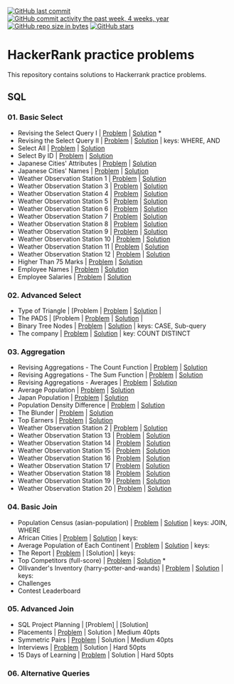 [![GitHub last commit](https://img.shields.io/github/last-commit/sbeignez/HackerRank.svg)](https://github.com/sbeignez/HackerRank) 
[![GitHub commit activity the past week, 4 weeks, year](https://img.shields.io/github/commit-activity/y/sbeignez/HackerRank.svg)](https://github.com/sbeignez/HackerRank)
[![GitHub repo size in bytes](https://img.shields.io/github/repo-size/sbeignez/HackerRank.svg)](https://github.com/sbeignez/HackerRank) 
[![GitHub stars](https://img.shields.io/github/stars/sbeignez/HackerRank.svg)](https://github.com/sbeignez/HackerRank)

# HackerRank practice problems
This repository contains solutions to Hackerrank practice problems.

## SQL
### 01. Basic Select
- Revising the Select Query I | [Problem](https://www.hackerrank.com/challenges/revising-the-select-query/problem) | [Solution](https://github.com/sbeignez/HackerRank/blob/master/SQL/01.%20Basic%20Select/revising-the-select-query.sql) *
- Revising the Select Query II | [Problem](https://www.hackerrank.com/challenges/revising-the-select-query-2/problem) | [Solution](https://github.com/sbeignez/HackerRank/blob/master/SQL/01.%20Basic%20Select/revising-the-select-query-2.sql) | keys: WHERE, AND
- Select All | [Problem](https://www.hackerrank.com/challenges/select-all-sql/problem) | [Solution](https://github.com/sbeignez/HackerRank/blob/master/SQL/01.%20Basic%20Select/003.%20Select%20All.sql)
- Select By ID | [Problem](https://www.hackerrank.com/challenges/select-by-id/problem) | [Solution](https://github.com/sbeignez/HackerRank/blob/master/SQL/01.%20Basic%20Select/004.%20Select%20By%20ID.sql)
- Japanese Cities' Attributes | [Problem](https://www.hackerrank.com/challenges/japanese-cities-attributes/problem) | [Solution](https://github.com/sbeignez/HackerRank/blob/master/SQL/01.%20Basic%20Select/005.%20Japanese%20Cities'%20Attributes.sql)
- Japanese Cities' Names | [Problem](https://www.hackerrank.com/challenges/japanese-cities-name/problem) | [Solution](https://github.com/sbeignez/HackerRank/blob/master/SQL/01.%20Basic%20Select/006.%20Japanese%20Cities'%20Names.sql)
- Weather Observation Station 1 | [Problem](https://www.hackerrank.com/challenges/weather-observation-station-1/problem) | [Solution](https://github.com/sbeignez/HackerRank/blob/master/SQL/01.%20Basic%20Select/007.%20Weather%20Observation%20Station%201.sql)
- Weather Observation Station 3 | [Problem](https://www.hackerrank.com/challenges/weather-observation-station-3/problem) | [Solution](https://github.com/sbeignez/HackerRank/blob/master/SQL/01.%20Basic%20Select/008.%20Weather%20Observation%20Station%203.sql)
- Weather Observation Station 4 | [Problem](https://www.hackerrank.com/challenges/weather-observation-station-4/problem) | [Solution](https://github.com/sbeignez/HackerRank/blob/master/SQL/01.%20Basic%20Select/009.%20Weather%20Observation%20Station%204.sql)
- Weather Observation Station 5 | [Problem](https://www.hackerrank.com/challenges/weather-observation-station-5/problem) | [Solution](https://github.com/sbeignez/HackerRank/blob/master/SQL/01.%20Basic%20Select/010.%20Weather%20Observation%20Station%205.sql)
- Weather Observation Station 6 | [Problem](https://www.hackerrank.com/challenges/weather-observation-station-6/problem) | [Solution](https://github.com/sbeignez/HackerRank/blob/master/SQL/01.%20Basic%20Select/011.%20Weather%20Observation%20Station%206.sql)
- Weather Observation Station 7 | [Problem](https://www.hackerrank.com/challenges/weather-observation-station-7/problem) | [Solution](https://github.com/sbeignez/HackerRank/blob/master/SQL/01.%20Basic%20Select/012.%20Weather%20Observation%20Station%207.sql)
- Weather Observation Station 8 | [Problem](https://www.hackerrank.com/challenges/weather-observation-station-8/problem) | [Solution](https://github.com/sbeignez/HackerRank/blob/master/SQL/01.%20Basic%20Select/013.%20Weather%20Observation%20Station%208.sql)
- Weather Observation Station 9 | [Problem](https://www.hackerrank.com/challenges/weather-observation-station-9/problem) | [Solution](https://github.com/sbeignez/HackerRank/blob/master/SQL/01.%20Basic%20Select/014.%20Weather%20Observation%20Station%209.sql)
- Weather Observation Station 10 | [Problem](https://www.hackerrank.com/challenges/weather-observation-station-10/problem) | [Solution](https://github.com/sbeignez/HackerRank/blob/master/SQL/01.%20Basic%20Select/015.%20Weather%20Observation%20Station%2010.sql)
- Weather Observation Station 11 | [Problem](https://www.hackerrank.com/challenges/weather-observation-station-11/problem) | [Solution](https://github.com/sbeignez/HackerRank/blob/master/SQL/01.%20Basic%20Select/016.%20Weather%20Observation%20Station%2011.sql)
- Weather Observation Station 12 | [Problem](https://www.hackerrank.com/challenges/weather-observation-station-11/problem) | [Solution](https://github.com/sbeignez/HackerRank/blob/master/SQL/01.%20Basic%20Select/017.%20Weather%20Observation%20Station%2012.sql)
- Higher Than 75 Marks | [Problem](https://www.hackerrank.com/challenges/more-than-75-marks/problem) | [Solution](https://github.com/sbeignez/HackerRank/blob/master/SQL/01.%20Basic%20Select/018.%20Higher%20Than%2075%20Marks.sql)
- Employee Names | [Problem](https://www.hackerrank.com/challenges/name-of-employees/problem) | [Solution](https://github.com/sbeignez/HackerRank/blob/master/SQL/01.%20Basic%20Select/019.%20Employee%20Names.sql)
- Employee Salaries | [Problem](https://www.hackerrank.com/challenges/salary-of-employees/problem) | [Solution](https://github.com/sbeignez/HackerRank/blob/master/SQL/01.%20Basic%20Select/020.%20Employee%20Salaries.sql)
### 02. Advanced Select
- Type of Triangle | [Problem | [Problem](https://www.hackerrank.com/challenges/what-type-of-triangle/problem) | [Solution](https://github.com/sbeignez/HackerRank/blob/master/SQL/02.%20Advanced%20Select/what-type-of-triangle.sql) |
- The PADS | [Problem | [Problem](https://www.hackerrank.com/challenges/the-pads) | [Solution](https://github.com/sbeignez/HackerRank/blob/master/SQL/02.%20Advanced%20Select/the-pads.sql) | 
- Binary Tree Nodes | [Problem](https://www.hackerrank.com/challenges/binary-search-tree-1/problem) | [Solution](https://github.com/sbeignez/HackerRank/blob/master/SQL/02.%20Advanced%20Select/binary-search-tree-1.sql) | keys: CASE, Sub-query
- The company | [Problem](https://www.hackerrank.com/challenges/the-company/problem) | [Solution](https://github.com/sbeignez/HackerRank/blob/master/SQL/02.%20Advanced%20Select/the-company.sql) | key: COUNT DISTINCT
### 03. Aggregation
- Revising Aggregations - The Count Function | [Problem](https://www.hackerrank.com/challenges/revising-aggregations-the-count-function/problem) | [Solution](https://github.com/sbeignez/HackerRank/blob/master/SQL/03.%20Aggregation/001.%20Revising%20Aggregations%20-%20The%20Count%20Function.sql)
- Revising Aggregations - The Sum Function | [Problem](https://www.hackerrank.com/challenges/revising-aggregations-sum/problem) | [Solution](https://github.com/sbeignez/HackerRank/blob/master/SQL/03.%20Aggregation/002.%20Revising%20Aggregations%20-%20The%20Sum%20Function.sql)
- Revising Aggregations - Averages | [Problem](https://www.hackerrank.com/challenges/revising-aggregations-the-average-function/problem) | [Solution](https://github.com/sbeignez/HackerRank/blob/master/SQL/03.%20Aggregation/003.%20Revising%20Aggregations%20-%20Averages.sql)
- Average Population | [Problem](https://www.hackerrank.com/challenges/average-population/problem) | [Solution](https://github.com/sbeignez/HackerRank/blob/master/SQL/03.%20Aggregation/004.%20Average%20Population.sql)
- Japan Population | [Problem](https://www.hackerrank.com/challenges/japan-population/problem) | [Solution](https://github.com/sbeignez/HackerRank/blob/master/SQL/03.%20Aggregation/005.%20Japan%20Population.sql)
- Population Density Difference | [Problem](https://www.hackerrank.com/challenges/population-density-difference/problem) | [Solution](https://github.com/sbeignez/HackerRank/blob/master/SQL/03.%20Aggregation/006.%20Population%20Density%20Difference.sql)
- The Blunder | [Problem](https://www.hackerrank.com/challenges/the-blunder/problem) | [Solution](https://github.com/sbeignez/HackerRank/blob/master/SQL/03.%20Aggregation/007.%20The%20Blunder.sql)
- Top Earners | [Problem](https://www.hackerrank.com/challenges/earnings-of-employees/problem) | [Solution](https://github.com/sbeignez/HackerRank/blob/master/SQL/03.%20Aggregation/008.%20Top%20Earners.sql)
- Weather Observation Station 2 | [Problem](https://www.hackerrank.com/challenges/weather-observation-station-2/problem) | [Solution](https://github.com/sbeignez/HackerRank/blob/master/SQL/03.%20Aggregation/009.%20Weather%20Observation%20Station%202.sql)
- Weather Observation Station 13 | [Problem](https://www.hackerrank.com/challenges/weather-observation-station-13/problem) | [Solution](https://github.com/sbeignez/HackerRank/blob/master/SQL/03.%20Aggregation/010.%20Weather%20Observation%20Station%2013.sql)
- Weather Observation Station 14 | [Problem](https://www.hackerrank.com/challenges/weather-observation-station-14/problem) | [Solution](https://github.com/sbeignez/HackerRank/blob/master/SQL/03.%20Aggregation/011.%20Weather%20Observation%20Station%2014.sql)
- Weather Observation Station 15 | [Problem](https://www.hackerrank.com/challenges/weather-observation-station-15/problem) | [Solution](https://github.com/sbeignez/HackerRank/blob/master/SQL/03.%20Aggregation/012.%20Weather%20Observation%20Station%2015.sql)
- Weather Observation Station 16 | [Problem](https://www.hackerrank.com/challenges/weather-observation-station-16/problem) | [Solution](https://github.com/sbeignez/HackerRank/blob/master/SQL/03.%20Aggregation/013.%20Weather%20Observation%20Station%2016.sql)
- Weather Observation Station 17 | [Problem](https://www.hackerrank.com/challenges/weather-observation-station-17/problem) | [Solution](https://github.com/sbeignez/HackerRank/blob/master/SQL/03.%20Aggregation/014.%20Weather%20Observation%20Station%2017.sql)
- Weather Observation Station 18 | [Problem](https://www.hackerrank.com/challenges/weather-observation-station-18/problem) | [Solution](https://github.com/sbeignez/HackerRank/blob/master/SQL/03.%20Aggregation/015.%20Weather%20Observation%20Station%2018.sql)
- Weather Observation Station 19 | [Problem](https://www.hackerrank.com/challenges/weather-observation-station-19/problem) | [Solution](https://github.com/sbeignez/HackerRank/blob/master/SQL/03.%20Aggregation/016.%20Weather%20Observation%20Station%2019.sql)
- Weather Observation Station 20 | [Problem](https://www.hackerrank.com/challenges/weather-observation-station-20/problem) | [Solution](https://github.com/sbeignez/HackerRank/blob/master/SQL/03.%20Aggregation/017.%20Weather%20Observation%20Station%2020.sql)
### 04. Basic Join
- Population Census (asian-population) | [Problem](https://www.hackerrank.com/challenges/asian-population/problem) | [Solution](https://github.com/sbeignez/HackerRank/blob/master/SQL/04.%20Basic%20Join/asian-population.sql) | keys: JOIN, WHERE 
- African Cities | [Problem](https://www.hackerrank.com/challenges/african-cities/problem) | [Solution](https://github.com/sbeignez/HackerRank/blob/master/SQL/04.%20Basic%20Join/african-cities.sql) | keys:  
- Average Population of Each Continent | [Problem](https://www.hackerrank.com/challenges/average-population-of-each-continent/problem) | [Solution](https://github.com/sbeignez/HackerRank/blob/master/SQL/04.%20Basic%20Join/average-population-of-each-continent.sql) | keys: 
- The Report | [Problem](https://www.hackerrank.com/challenges/the-report/problem) | [Solution] | keys: 
- Top Competitors (full-score) | [Problem](https://www.hackerrank.com/challenges/full-score/problem) | [Solution](https://github.com/sbeignez/HackerRank/blob/master/SQL/04.%20Basic%20Join/full-score.sql) * 
- Ollivander's Inventory (harry-potter-and-wands) | [Problem](https://www.hackerrank.com/challenges/harry-potter-and-wands/problem) | [Solution](https://github.com/sbeignez/HackerRank/blob/master/SQL/04.%20Basic%20Join/harry-potter-and-wands.sql) | keys:
- Challenges
- Contest Leaderboard



### 05. Advanced Join
- SQL Project Planning | [Problem] | [Solution]
- Placements | [Problem](https://www.hackerrank.com/challenges/*/problem) | Solution [](https://github.com/sbeignez/HackerRank/blob/master/SQL/05.%20Advanced%20Join/*.sql) | Medium 40pts 
- Symmetric Pairs | [Problem](https://www.hackerrank.com/challenges/*/problem) | Solution [](https://github.com/sbeignez/HackerRank/blob/master/SQL/05.%20Advanced%20Join/*.sql) | Medium 40pts
- Interviews | [Problem](https://www.hackerrank.com/challenges/*/problem) | Solution [](https://github.com/sbeignez/HackerRank/blob/master/SQL/05.%20Advanced%20Join/*.sql) | Hard 50pts
- 15 Days of Learning | [Problem](https://www.hackerrank.com/challenges/*/problem) | Solution [](https://github.com/sbeignez/HackerRank/blob/master/SQL/05.%20Advanced%20Join/*.sql) | Hard 50pts 

### 06. Alternative Queries


<!--
- Algorithms
    01. Warmup
    02. Implementation
    04. Sorting
    05. Search
    07. Greedy
    08. Dynamic Programming
- Artificial Intelligence
- Data Structures
- Interview Preparation Kit Python
- Python
-->
